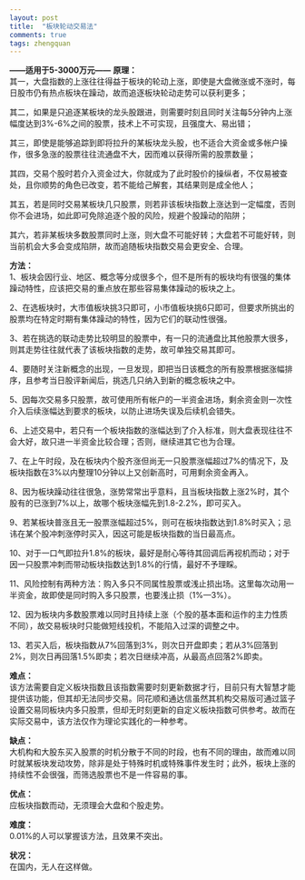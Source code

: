 ```yaml
---
layout: post
title:  "板块轮动交易法"
comments: true
tags: zhengquan
---
```

**——适用于5-3000万元——**
**原理：**  
其一，大盘指数的上涨往往得益于板块的轮动上涨，即使是大盘微涨或不涨时，每日股市仍有热点板块在躁动，故而追逐板块轮动走势可以获利更多；

其二，如果是只追逐某板块的龙头股跟进，则需要时刻且同时关注每5分钟内上涨幅度达到3%-6%之间的股票，技术上不可实现，且强度大、易出错；

其三，即使是能够追踪到即将拉升的某板块龙头股，也不适合大资金或多帐户操作，很多急涨的股票往往流通盘不大，因而难以获得所需的股票数量；

其四，交易个股时若介入资金过大，你就成为了此时股价的操纵者，不仅易被查处，且你顺势的角色已改变，若不能给己解套，其结果则是成全他人；

其五，若是同时交易某板块几只股票，则若非该板块指数上涨达到一定幅度，否则你不会进场，如此即可免除追逐个股的风险，规避个股躁动的陷阱；

其六，若非某板块多数股票同时上涨，则大盘不可能好转；大盘若不可能好转，则当前机会大多会变成陷阱，故而追随板块指数交易会更安全、合理。

**方法：**  
1、板块会因行业、地区、概念等分成很多个，但不是所有的板块均有很强的集体躁动特性，应该把交易的重点放在那些容易集体躁动的板块之上。

2、在选板块时，大市值板块挑3只即可，小市值板块挑6只即可，但要求所挑出的股票均在特定时期有集体躁动的特性，因为它们的联动性很强。

3、若在挑选的联动走势比较明显的股票中，有一只的流通盘比其他股票大很多，则其走势往往就代表了该板块指数的走势，故可单独交易其即可。

4、要随时关注新概念的出现，一旦发现，即把当日该概念的所有股票根据涨幅排序，且参考当日股评新闻后，挑选几只纳入到新的概念板块之中。

5、因每次交易多只股票，故可使用所有帐户的一半资金进场，剩余资金则一次性介入后续涨幅达到要求的板块，以防止进场失误及后续机会错失。

6、上述交易中，若只有一个板块指数的涨幅达到了介入标准，则大盘表现往往不会大好，故只进一半资金比较合理；否则，继续进其它也为合理。

7、在上午时段，及在板块内个股齐涨但尚无一只股票涨幅超过7%的情况下，及板块指数在3%以内整理10分钟以上又创新高时，可用剩余资金再入。

8、因为板块躁动往往很急，涨势常常出乎意料，且当板块指数上涨2%时，其个股有的已涨到7%以上，故哪个板块涨幅先到1.8-2.2%，即可买入。

9、若某板块普涨且无一股票涨幅超过5%，则可在板块指数达到1.8%时买入；忌讳在某个股冲刺涨停时买入，因这可能是板块指数的当日最高点。

10、对于一口气即拉升1.8%的板块，最好是耐心等待其回调后再视机而动；对于因一只股票冲刺而带动板块指数达到1.8%的行情，最好不予理睬。

11、风险控制有两种方法：购入多只不同属性股票或浅止损出场。这里每次动用一半资金，故即使是同时购入多只股票，也要浅止损（1%—3%）。

12、因为板块内多数股票难以同时且持续上涨（个股的基本面和运作的主力性质不同），故交易板块时只能做短线投机，不能陷入过深的调整之中。

13、若买入后，板块指数从7%回落到3%，则次日开盘即卖；若从3%回落到2%，则次日再回落1.5%即卖；若次日继续冲高，从最高点回落2%即卖。

**难点：**  
该方法需要自定义板块指数且该指数需要时刻更新数据才行，目前只有大智慧才能提供该功能，但其却无法同步交易。同花顺和通达信虽然其机构交易版可通过篮子设置交易同板块内多只股票，但却无时刻更新的自定义板块指数可供参考。故而在实际交易中，该方法仅作为理论实践化的一种参考。

**缺点：**  
大机构和大股东买入股票的时机分散于不同的时段，也有不同的理由，故而难以同时就某板块发动攻势，除非是处于特殊时机或特殊事件发生时；此外，板块上涨的持续性不会很强，而筛选股票也不是一件容易的事。

**优点：**  
应板块指数而动，无须理会大盘和个股走势。

**难度：**  
0.01%的人可以掌握该方法，且效果不突出。

**状况：**  
在国内，无人在这样做。
